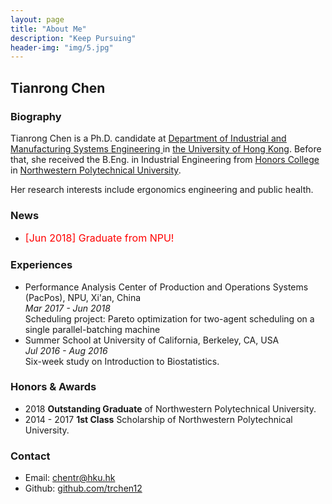 ```yaml
---
layout: page
title: "About Me"
description: "Keep Pursuing"
header-img: "img/5.jpg"
---
```

## Tianrong Chen

### Biography
Tianrong Chen is a Ph.D. candidate at [<U> Department of Industrial and Manufacturing Systems Engineering </U>](https://www.imse.hku.hk/) in [the University of Hong Kong](https://www.hku.hk/). Before that, she received the B.Eng. in Industrial Engineering from [<U> Honors College </U>](http://honors.nwpu.edu.cn/) in [Northwestern Polytechnical University](http://www.nwpu.edu.cn/). 

Her research interests include ergonomics engineering and public health.

### News
- <font color="red" size="3"> [Jun 2018] Graduate from NPU!</font>

### Experiences
<ul>
  <li>
    Performance Analysis Center of Production and Operations Systems (PacPos), NPU, Xi'an, China
    <br>
    <em>Mar 2017 - Jun 2018</em>
    <br>
    Scheduling project: Pareto optimization for two-agent scheduling on a single parallel-batching machine
  </li>
  
  <li>
  Summer School at University of California, Berkeley, CA, USA
  <br>
  <em>Jul 2016 - Aug 2016</em>
  <br>
  Six-week study on Introduction to Biostatistics.
  </li>
</ul>


### Honors & Awards
-  2018 **Outstanding Graduate** of Northwestern Polytechnical University.
-  2014 - 2017 **1st Class** Scholarship of Northwestern Polytechnical University.

### Contact

- Email: [chentr@hku.hk](mailto:chentr@hku.hk)  
- Github: [github.com/trchen12](https://github.com/trchen12/)

